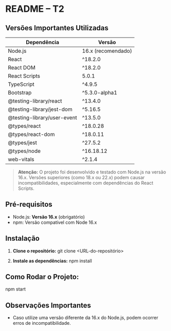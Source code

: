 # README – T2

## Versões Importantes Utilizadas

| Dependência                    | Versão             |
|--------------------------------|--------------------|
| Node.js                        | 16.x (recomendado) |
| React                          | ^18.2.0            |
| React DOM                      | ^18.2.0            |
| React Scripts                  | 5.0.1              |
| TypeScript                     | ^4.9.5             |
| Bootstrap                      | ^5.3.0-alpha1      |
| @testing-library/react         | ^13.4.0            |
| @testing-library/jest-dom      | ^5.16.5            |
| @testing-library/user-event    | ^13.5.0            |
| @types/react                   | ^18.0.28           |
| @types/react-dom               | ^18.0.11           |
| @types/jest                    | ^27.5.2            |
| @types/node                    | ^16.18.12          |
| web-vitals                     | ^2.1.4             |

> **Atenção:** O projeto foi desenvolvido e testado com Node.js na versão 16.x. Versões superiores (como 18.x ou 22.x) podem causar incompatibilidades, especialmente com dependências do React Scripts.

## Pré-requisitos

- Node.js: **Versão 16.x** (obrigatório)
- npm: Versão compatível com Node 16.x

## Instalação

1. **Clone o repositório:**
git clone <URL-do-repositório>


2. **Instale as dependências:**
npm install


## Como Rodar o Projeto:
npm start


## Observações Importantes

- Caso utilize uma versão diferente da 16.x do Node.js, podem ocorrer erros de incompatibilidade.



